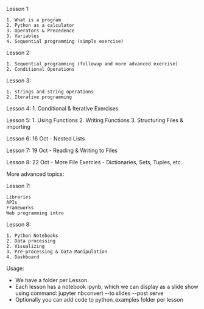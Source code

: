 Lesson 1:

    1. What is a program
    2. Python as a calculator
    3. Operators & Precedence
    3. Variables
    4. Sequential programming (simple exercise)
Lesson 2:

    1. Sequential programming (followup and more advanced exercise)
    2. Conditional Operations
Lesson 3:

    1. strings and string operations
    2. Iterative programming

Lesson 4:
    1. Conditional & Iterative Exercises

Lesson 5:
    1. Using Functions
    2. Writing Functions
    3. Structuring Files & importing

Lesson 6: 16 Oct
    - Nested Lists

Lesson 7: 19 Oct
    - Reading & Writing to Files

Lesson 8: 22 Oct
    - More File Exercies
    - Dictionaries, Sets, Tuples, etc.

More advanced topics:

Lesson 7:

    Libraries
    APIs 
    Frameworks
    Web programming intro

Lesson 8:

    1. Python Notebooks
    2. Data processing
    2. Visualizing
    3. Pre-processing & Data Manipulation
    4. Dashboard


Usage:

- We have a folder per Lesson.
- Each lesson has a notebook ipynb, which we can display as a slide show using command:
jupyter nbconvert <ipynb file path> --to slides --post serve
-  Optionally you can add code to python_examples folder per lesson




